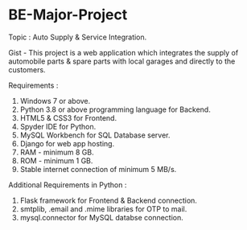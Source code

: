 # BE-Major-Project
Topic : Auto Supply & Service Integration.

Gist - 
This project is a web application which integrates the supply of automobile parts & spare parts with local garages and directly to the customers.

Requirements : 
1) Windows 7 or above.
2) Python 3.8 or above programming language for Backend.
3) HTML5 & CSS3 for Frontend.
4) Spyder IDE for Python.
5) MySQL Workbench for SQL Database server.
6) Django for web app hosting.
7) RAM - minimum 8 GB.
8) ROM - minimum 1 GB.
9) Stable internet connection of minimum 5 MB/s.

Additional Requirements in Python : 
1) Flask framework for Frontend & Backend connection.
2) smtplib, .email and .mime libraries for OTP to mail.
3) mysql.connector for MySQL databse connection.
